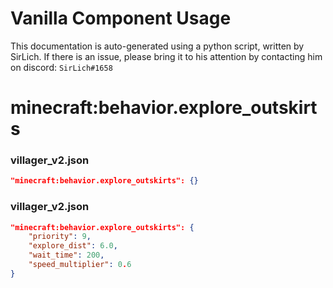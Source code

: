 # Vanilla Component Usage
This documentation is auto-generated using a python script, written by SirLich. If there is an issue, please bring it to his attention by contacting him on discord: `SirLich#1658`

# minecraft:behavior.explore_outskirts
### villager_v2.json
```JSON
"minecraft:behavior.explore_outskirts": {}
```

### villager_v2.json
```JSON
"minecraft:behavior.explore_outskirts": {
    "priority": 9,
    "explore_dist": 6.0,
    "wait_time": 200,
    "speed_multiplier": 0.6
}
```

